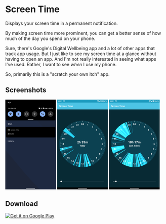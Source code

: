 # Screen Time

Displays your screen time in a permanent notification.

By making screen time more prominent, you can get a better sense of how much
of the day you spend on your phone.

Sure, there's Google's Digital Wellbeing app and a lot of other apps that
track app usage. But I just like to see my screen time at a glance without
having to open an app. And I'm not really interested in seeing what apps
I've used. Rather, I want to see _when_ I use my phone.

So, primarily this is a "scratch your own itch" app.

## Screenshots

<img src="fastlane/metadata/android/en-US/images/phoneScreenshots/screencap-notification.png"
	alt="Screenshot notification" width="160"/>
<img src="fastlane/metadata/android/en-US/images/phoneScreenshots/screencap-today.png"
	alt="Screenshot today graph" width="160"/>
<img src="fastlane/metadata/android/en-US/images/phoneScreenshots/screencap-last3.png"
	alt="Screenshot last 3 days" width="160"/>

## Download

<a href="https://play.google.com/store/apps/details?id=de.markusfisch.android.screentime"><img alt="Get it on Google Play" src="https://play.google.com/intl/en_us/badges/images/generic/en_badge_web_generic.png" height="80"/></a>
